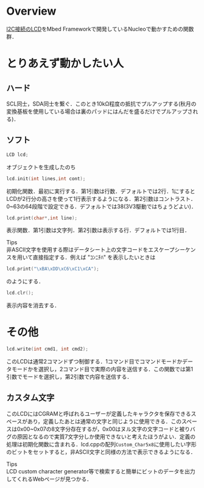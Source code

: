 # Overview
[I2C接続のLCD](https://akizukidenshi.com/catalog/g/gK-08896/)をMbed Frameworkで開発しているNucleoで動かすための関数群．

# とりあえず動かしたい人
## ハード
SCL同士，SDA同士を繋ぐ．このとき10kΩ程度の抵抗でプルアップする(秋月の変換基板を使用している場合は裏のパッドにはんだを盛るだけでプルアップされる)．

## ソフト
```c++
LCD lcd;
```
オブジェクトを生成したのち
```c++
lcd.init(int lines,int cont);
```
初期化関数．最初に実行する．第1引数は行数．デフォルトでは2行．1にするとLCDが2行分の高さを使って1行表示するようになる．第2引数はコントラスト．0~63の64段階で設定できる．デフォルトでは38(3V3駆動ではちょうどよい)．
```c++
lcd.print(char*,int line);
```
表示関数．第1引数は文字列．第2引数は表示する行．デフォルトでは1行目．  

Tips  
非ASCII文字を使用する際はデータシート上の文字コードをエスケープシーケンスを用いて直接指定する．例えば "ｺﾝﾆﾁﾊ" を表示したいときは
```c++
lcd.print("\xBA\xDD\xC6\xC1\xCA");
```
のようにする．

```c++
lcd.clr();
```
表示内容を消去する．

# その他
```c++
lcd.write(int cmd1, int cmd2);
```
このLCDは通常2コマンドずつ制御する．1コマンド目でコマンドモードかデータモードかを選択し，2コマンド目で実際の内容を送信する．この関数では第1引数でモードを選択し，第2引数で内容を送信する．

## カスタム文字
このLCDにはCGRAMと呼ばれるユーザーが定義したキャラクタを保存できるスペースがあり，定義したあとは通常の文字と同じように使用できる．このスペースは0x00~0x07の8文字分存在するが，0x00はヌル文字の文字コードと被りバグの原因となるので実質7文字分しか使用できないと考えたほうがよい．定義の処理は初期化関数に含まれる．lcd.cppの配列``Custom_Char5x8``に使用したい字形のビットをセットすると，非ASCII文字と同様の方法で表示できるようになる．  

Tips  
LCD custom character generator等で検索すると簡単にビットのデータを出力してくれるWebページが見つかる．
